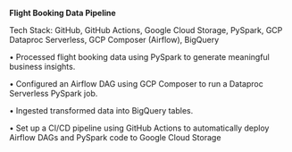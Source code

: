 **Flight Booking Data Pipeline**

Tech Stack: GitHub, GitHub Actions, Google Cloud Storage, PySpark, GCP Dataproc Serverless, GCP Composer (Airflow), BigQuery

• Processed flight booking data using PySpark to generate meaningful business insights.

• Configured an Airflow DAG using GCP Composer to run a Dataproc Serverless PySpark job.

• Ingested transformed data into BigQuery tables.

• Set up a CI/CD pipeline using GitHub Actions to automatically deploy Airflow DAGs and PySpark code to Google Cloud Storage
